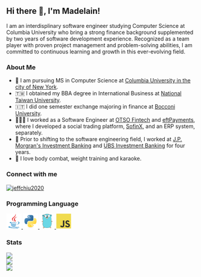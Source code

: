 ## Hi there 👋, I'm Madelain!

I am an interdisplinary software engineer studying Computer Science at Columbia University who bring a strong finance background supplemented by two years of software development experience. Recognized as a team player with proven project management and problem-solving abilities, I am committed to continuous learning and growth in this ever-evolving field.

### About Me
* 🦁 I am pursuing MS in Computer Science at [Columbia University in the city of New York](https://www.columbia.edu/).
* 🇹🇼 I obtained my BBA degree in International Business at [National Taiwan University](https://www.ntu.edu.tw/english/).
* 🇮🇹 I did one semester exchange majoring in finance at [Bocconi University](https://www.unibocconi.eu/wps/wcm/connect/Bocconi/SitoPubblico_EN/Navigation+Tree/Home/). 
* 👩🏻‍💻 I worked as a Software Engineer at [OTSO Fintech](https://www.otsogroup.com/) and [eftPayments](https://www.eftpay.com.hk/en/home/), where I developed a social trading platform, [SofinX](https://broker.sofinx.com/), and an ERP system, separately.
* 🏦 Prior to shifting to the software engineering field, I worked at [J.P. Morgran's Investment Banking](https://www.jpmorgan.com/solutions/cib/investment-banking) and [UBS Investment Banking](https://www.ubs.com/global/en/investment-bank.html) for four years.
* 🥊 I love body combat, weight training and karaoke.

### Connect with me
<a href="https://www.linkedin.com/in/madelainliu/" target="blank"><img align="center" src="https://raw.githubusercontent.com/rahuldkjain/github-profile-readme-generator/master/src/images/icons/Social/linked-in-alt.svg" alt="jeffchiu2020" height="30" width="40" /></a>

### Programming Language
<p align="left"> 
  <a href="https://www.java.com" target="_blank" rel="noreferrer"> <img src="https://github.com/devicons/devicon/blob/master/icons/java/java-original.svg" alt="aws" width="40" height="40"/> </a> 
  <a href="https://www.python.org" target="_blank" rel="noreferrer"> <img src="https://raw.githubusercontent.com/devicons/devicon/master/icons/python/python-original.svg" alt="python" width="40" height="40"/> </a> 
  <a href="https://go.dev/" target="_blank" rel="noreferrer"> <img src="https://github.com/devicons/devicon/blob/master/icons/go/go-original.svg" alt="react" width="40" height="40"/> </a> 
  <a href="https://www.javascript.com/" target="_blank" rel="noreferrer"> <img src="https://github.com/devicons/devicon/blob/master/icons/javascript/javascript-original.svg" alt="redis" width="40" height="40"/> </a> </p>

### Stats
<p align="center">
  <img align="left" width=300 src="https://github.com/madiliu/madiliu/assets/90917906/06b9581a-200f-4a48-a433-cfcb55ae14f9"/>
  <img align="left" width=300 src="https://github.com/madiliu/madiliu/assets/90917906/0dd10a48-5c40-4617-b40b-f3e407344a4f" />
  <img align="left" width=300 src="https://github.com/madiliu/madiliu/assets/90917906/fe79082a-59c7-4499-93a1-58aee601bb1c"/>
</p>
